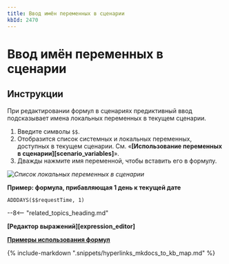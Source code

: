 ```yaml
---
title: Ввод имён переменных в сценарии
kbId: 2470
---
```


# Ввод имён переменных в сценарии

## Инструкции

При редактировании формул в сценариях предиктивный ввод подсказывает имена локальных переменных в текущем сценарии.

1. Введите символы `$$`.
2. Отобразится список системных и локальных переменных, доступных в текущем сценарии. См. «**[Использование переменных в сценарии][scenario_variables]**».
3. Дважды нажмите имя переменной, чтобы вставить его в формулу.

_![Список локальных переменных в сценарии](https://kb.comindware.ru/assets/formula_editor_local_variables.png)_

**Пример: формула, прибавляющая 1 день к текущей дате**

```
ADDDAYS($$requestTime, 1)
```

--8<-- "related_topics_heading.md"

**[Редактор выражений][expression_editor]**

**[Примеры использования формул](https://kb.comindware.ru/category.php?id=409)**

{% include-markdown ".snippets/hyperlinks_mkdocs_to_kb_map.md" %}
